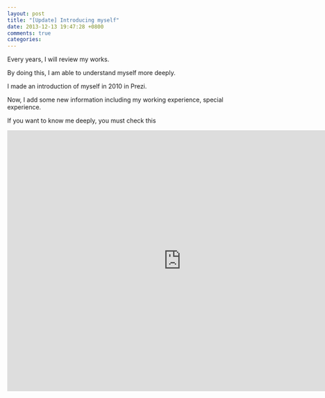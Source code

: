 ```yaml
---
layout: post
title: "[Update] Introducing myself"
date: 2013-12-13 19:47:28 +0800
comments: true
categories: 
---
```


Every years, I will review my works. 

By doing this, I am able to understand myself more deeply.

<!--more-->
I made an introduction of myself in 2010 in Prezi.

Now, I add some new information including my working experience, special experience. 

If you want to know me deeply, you must check this

<iframe src="http://prezi.com/embed/0pcpwnx3gvxv/?bgcolor=ffffff&amp;lock_to_path=0&amp;autoplay=0&amp;autohide_ctrls=0&amp;features=undefined&amp;disabled_features=undefined" width="800" height="600" frameBorder="0"></iframe> 

